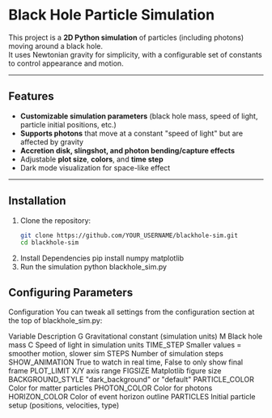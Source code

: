 # Black Hole Particle Simulation

This project is a **2D Python simulation** of particles (including photons) moving around a black hole.  
It uses Newtonian gravity for simplicity, with a configurable set of constants to control appearance and motion.  

---

## Features
- **Customizable simulation parameters** (black hole mass, speed of light, particle initial positions, etc.)
- **Supports photons** that move at a constant "speed of light" but are affected by gravity
- **Accretion disk, slingshot, and photon bending/capture effects**
- Adjustable **plot size**, **colors**, and **time step**
- Dark mode visualization for space-like effect

---

## Installation

1. Clone the repository:
   ```bash
   git clone https://github.com/YOUR_USERNAME/blackhole-sim.git
   cd blackhole-sim
2. Install Dependencies
    pip install numpy matplotlib
3. Run the simulation
    python blackhole_sim.py



## Configuring Parameters
Configuration
You can tweak all settings from the configuration section at the top of blackhole_sim.py:

Variable	Description
G	        Gravitational constant (simulation units)
M	        Black hole mass
C	        Speed of light in simulation units
TIME_STEP	Smaller values = smoother motion, slower sim
STEPS	Number of simulation steps
SHOW_ANIMATION	True to watch in real time, False to only show final frame
PLOT_LIMIT	X/Y axis range
FIGSIZE	Matplotlib figure size
BACKGROUND_STYLE	"dark_background" or "default"
PARTICLE_COLOR	Color for matter particles
PHOTON_COLOR	Color for photons
HORIZON_COLOR	Color of event horizon outline
PARTICLES	Initial particle setup (positions, velocities, type)
